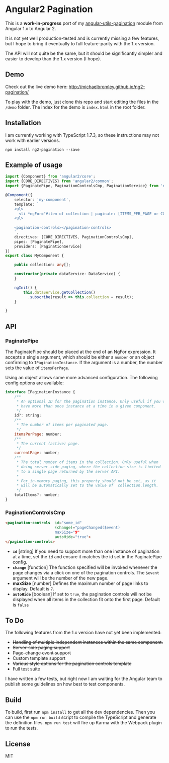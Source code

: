 # Angular2 Pagination

This is a **work-in-progress** port of my [angular-utils-pagination](https://github.com/michaelbromley/angularUtils/tree/master/src/directives/pagination)
module from Angular 1.x to Angular 2.

It is not yet well production-tested and is currently missing a few features, but I hope to bring it eventually to full 
feature-parity with the 1.x version.

The API will not quite be the same, but it should be significantly simpler and easier to develop than the 1.x version (I hope).

## Demo

Check out the live demo here: http://michaelbromley.github.io/ng2-pagination/

To play with the demo, just clone this repo and start editing the files in the `/demo` folder. The index for the demo is
`index.html` in the root folder.

## Installation

I am currently working with TypeScript 1.7.3, so these instructions may not work with earlier versions.

```
npm install ng2-pagination --save
```


## Example of usage

```TypeScript
import {Component} from 'angular2/core';
import {CORE_DIRECTIVES} from 'angular2/common';
import {PaginatePipe, PaginationControlsCmp, PaginationService} from 'ng2-pagination';

@Component({
    selector: 'my-component',
    template: `
    <ul>
      <li *ngFor="#item of collection | paginate: [ITEMS_PER_PAGE or CONFIG_OBJECT] "> ... </li>
    <ul>
               
    <pagination-controls></pagination-controls>
    `,
    directives: [CORE_DIRECTIVES, PaginationControlsCmp],
    pipes: [PaginatePipe],
    providers: [PaginationService]
})
export class MyComponent {

    public collection: any[];  

    constructor(private dataService: DataService) {
    }

    ngInit() {
        this.dataService.getCollection()
          .subscribe(result => this.collection = result);
    }

}
```

## API

### PaginatePipe

The PaginatePipe should be placed at the end of an NgFor expression. It accepts a single argument, which should be 
either a `number` or an object confirming to `IPaginationInstance`. If the argument is a number, the number sets the
value of `itemsPerPage`. 

Using an object allows some more advanced configuration. The following config options are available:

```JavaScript
interface IPaginationInstance {
    /**
     * An optional ID for the pagination instance. Only useful if you wish to
     * have more than once instance at a time in a given component.
     */
    id?: string;
    /**
     * The number of items per paginated page.
     */
    itemsPerPage: number;
    /**
     * The current (active) page.
     */
    currentPage: number;
    /**
     * The total number of items in the collection. Only useful when
     * doing server-side paging, where the collection size is limited
     * to a single page returned by the server API.
     *
     * For in-memory paging, this property should not be set, as it
     * will be automatically set to the value of  collection.length.
     */
    totalItems?: number;
}
```


### PaginationControlsCmp

```HTML
<pagination-controls  id="some_id"
                      (change)="pageChanged($event)
                      maxSize="9"
                      autoHide="true">
</pagination-controls>
```

* **`id`** [string] If you need to support more than one instance of pagination at a time, set the `id` and ensure it
matches the id set in the PaginatePipe config.
* **`change`** [function] The function specified will be invoked whenever the page changes via a click on one of the
pagination controls. The `$event` argument will be the number of the new page.
* **maxSize** [number] Defines the maximum number of page links to display. Default is `7`.
* **`autoHide`** [boolean] If set to `true`, the pagination controls will not be displayed when all items in the
collection fit onto the first page. Default is `false`

## To Do

The following features from the 1.x version have not yet been implemented:

- ~~Handling of multiple independent instances within the same component.~~
- ~~Server-side paging support~~
- ~~Page-change event support~~
- Custom template support
- ~~Various style options for the pagination controls template~~
- Full test suite

I have written a few tests, but right now I am waiting for the Angular team to publish some guidelines on how
best to test components.

## Build

To build, first run  `npm install` to get all the dev dependencies. Then you can use the `npm run build` script to
compile the TypeScript and generate the definition files. `npm run test` will fire up Karma with the Webpack
plugin to run the tests.

## License

MIT